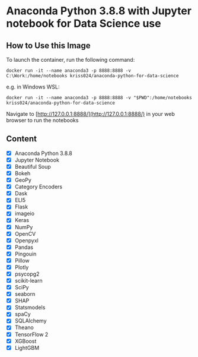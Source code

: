 # Anaconda Python 3.8.8 with Jupyter notebook for Data Science use

## How to Use this Image
To launch the container, run the following command:
```
docker run -it --name anaconda3 -p 8888:8888 -v C:\Work:/home/notebooks kriss024/anaconda-python-for-data-science
```
e.g. in Windows WSL:
```
docker run -it --name anaconda3 -p 8888:8888 -v "$PWD":/home/notebooks kriss024/anaconda-python-for-data-science
```

Navigate to [http://127.0.0.1:8888/](http://127.0.0.1:8888/) in your web browser to run the notebooks

## Content
- [x] Anaconda Python 3.8.8
- [x] Jupyter Notebook
- [x] Beautiful Soup
- [x] Bokeh
- [x] GeoPy
- [x] Category Encoders
- [x] Dask
- [x] ELI5
- [x] Flask
- [x] imageio
- [x] Keras
- [x] NumPy
- [x] OpenCV
- [x] Openpyxl
- [x] Pandas
- [x] Pingouin
- [x] Pillow
- [x] Plotly
- [x] psycopg2
- [x] scikit-learn
- [x] SciPy
- [x] seaborn
- [x] SHAP
- [x] Statsmodels
- [x] spaCy
- [x] SQLAlchemy
- [x] Theano
- [x] TensorFlow 2
- [x] XGBoost
- [x] LightGBM
